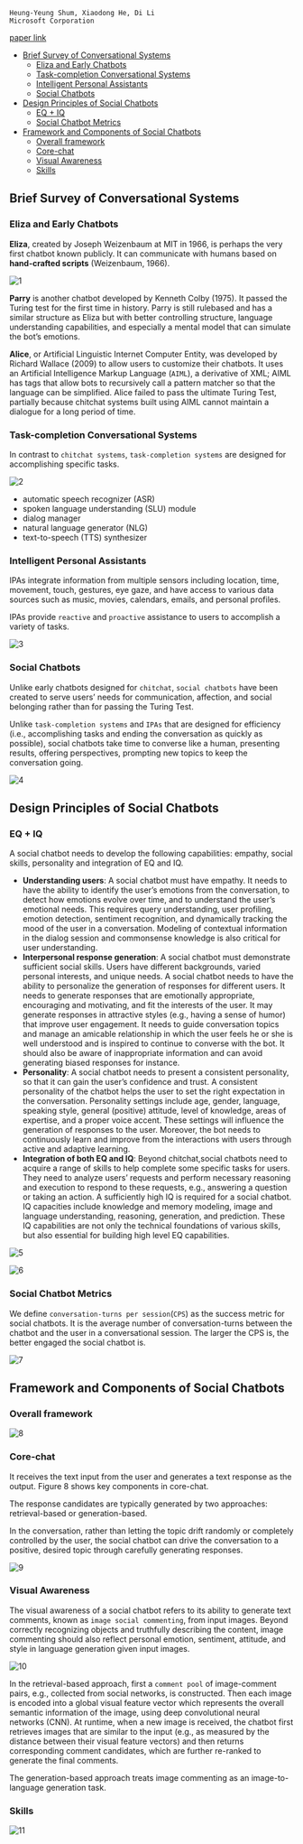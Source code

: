     Heung-Yeung Shum, Xiaodong He, Di Li
    Microsoft Corporation

[paper link](http://note.youdao.com/noteshare?id=3e5d87bd4366d644c813e3553c15ef82&sub=aab0636e12e0543ecfaa7e970189f82c)

- [Brief Survey of Conversational Systems](#brief-survey-of-conversational-systems)
  - [Eliza and Early Chatbots](#eliza-and-early-chatbots)
  - [Task-completion Conversational Systems](#task-completion-conversational-systems)
  - [Intelligent Personal Assistants](#intelligent-personal-assistants)
  - [Social Chatbots](#social-chatbots)
- [Design Principles of Social Chatbots](#design-principles-of-social-chatbots)
  - [EQ + IQ](#eq--iq)
  - [Social Chatbot Metrics](#social-chatbot-metrics)
- [Framework and Components of Social Chatbots](#framework-and-components-of-social-chatbots)
  - [Overall framework](#overall-framework)
  - [Core-chat](#core-chat)
  - [Visual Awareness](#visual-awareness)
  - [Skills](#skills)

## Brief Survey of Conversational Systems
### Eliza and Early Chatbots
**Eliza**, created by Joseph Weizenbaum at MIT in 1966, is perhaps the very first chatbot known publicly. It can communicate with humans based on **hand-crafted scripts** (Weizenbaum, 1966).

![1](From-Eliza-to-XiaoIce1.png)

**Parry** is another chatbot developed by Kenneth Colby (1975). It passed the Turing test for the first time in history. Parry is still rulebased and has a similar structure as Eliza but with better controlling structure, language
understanding capabilities, and especially a mental model that can simulate the bot’s emotions.

**Alice**, or Artificial Linguistic Internet Computer Entity, was developed by Richard Wallace (2009) to allow users to customize their chatbots. It uses an Artificial Intelligence Markup Language (`AIML`), a derivative of XML; AIML has tags that allow bots to recursively call a pattern matcher so that the language can be simplified. Alice failed to pass the ultimate Turing Test, partially because chitchat systems built using AIML cannot maintain a dialogue for a long period of time.

### Task-completion Conversational Systems
In contrast to `chitchat systems`, `task-completion systems` are designed for accomplishing specific tasks.

![2](From-Eliza-to-XiaoIce2.png)

- automatic speech recognizer (ASR)
- spoken language understanding (SLU) module
- dialog manager
- natural language generator (NLG)
- text-to-speech (TTS) synthesizer

### Intelligent Personal Assistants
IPAs integrate information from multiple sensors including location, time,
movement, touch, gestures, eye gaze, and have access to various data sources such as music, movies, calendars, emails, and personal profiles.

IPAs provide `reactive` and `proactive` assistance to users to accomplish a variety of tasks.

![3](From-Eliza-to-XiaoIce3.png)

### Social Chatbots
Unlike early chatbots designed for `chitchat`, `social chatbots` have been created to serve users’ needs for communication, affection, and social belonging rather than for passing the Turing Test.

Unlike `task-completion systems` and `IPAs` that are designed for efficiency (i.e., accomplishing tasks and ending the conversation as quickly as possible), social chatbots take time to converse like a human, presenting results, offering
perspectives, prompting new topics to keep the conversation going.

![4](From-Eliza-to-XiaoIce4.png)

## Design Principles of Social Chatbots
### EQ + IQ
A social chatbot needs to develop the following capabilities: empathy, social skills, personality and integration of EQ and IQ.

- **Understanding users**: A social chatbot must have empathy. It needs to have the ability to identify the user’s emotions from the conversation, to detect how emotions evolve over time, and to understand the user’s emotional needs. This
requires query understanding, user profiling, emotion detection, sentiment recognition, and dynamically tracking the mood of the user in a conversation. Modeling of contextual information in the dialog session and commonsense knowledge is also critical for user understanding.
- **Interpersonal response generation**: A social chatbot must demonstrate sufficient social skills. Users have different backgrounds, varied personal interests, and unique needs. A social chatbot needs to have the ability to personalize the generation of responses for different users. It needs to generate responses that are emotionally appropriate, encouraging and motivating, and fit
the interests of the user. It may generate responses in attractive styles (e.g., having a sense of humor) that improve user engagement. It needs to guide conversation topics and manage an amicable relationship in which the user feels
he or she is well understood and is inspired to continue to converse with the bot. It should also be aware of inappropriate information and can avoid generating biased responses for instance.
- **Personality**: A social chatbot needs to present a consistent personality, so that it can gain the user’s confidence and trust. A consistent personality of the chatbot helps the user to set the right expectation in the conversation. Personality settings include age, gender, language, speaking style, general (positive) attitude, level of knowledge, areas of expertise, and a proper voice
accent. These settings will influence the generation of responses to the user. Moreover, the bot needs to continuously learn and improve from the interactions with users through active and adaptive learning.
- **Integration of both EQ and IQ**: Beyond chitchat,social chatbots need to acquire a range of skills to help complete some specific tasks for users. They need to analyze users’ requests and perform necessary reasoning and execution to respond to these requests, e.g., answering a question or taking an action. A sufficiently high IQ is required for a social chatbot. IQ capacities include knowledge and memory modeling, image and language understanding, reasoning,
generation, and prediction. These IQ capabilities are not only the technical foundations of various skills, but also essential for building high level EQ capabilities.

![5](From-Eliza-to-XiaoIce5.png)

![6](From-Eliza-to-XiaoIce6.png)

### Social Chatbot Metrics
We define `conversation-turns per session`(`CPS`) as the success metric for social chatbots. It is the average number of conversation-turns between the chatbot and the user in a conversational session. The larger the CPS is, the better engaged the social chatbot is.

![7](From-Eliza-to-XiaoIce7.png)

## Framework and Components of Social Chatbots
### Overall framework
![8](From-Eliza-to-XiaoIce8.png)

### Core-chat
It receives the text input from the user and generates a text response as the output. Figure 8 shows key components in core-chat.

The response candidates are typically generated by two approaches: retrieval-based or generation-based.

In the conversation, rather than letting the topic drift randomly or completely controlled by the user, the social chatbot can drive the conversation to a positive, desired topic through carefully generating responses.

![9](From-Eliza-to-XiaoIce9.png)

### Visual Awareness
The visual awareness of a social chatbot refers to its ability to generate text comments, known as `image social commenting`, from input images. Beyond correctly recognizing objects and truthfully describing the content, image commenting should
also reflect personal emotion, sentiment, attitude, and style in language generation given input images.

![10](From-Eliza-to-XiaoIce10.png)

In the retrieval-based approach, first a `comment pool` of image-comment pairs, e.g., collected from social networks, is constructed. Then each image is encoded into a global visual feature vector which represents the overall semantic information of the image, using deep convolutional neural networks (CNN). At runtime, when a new image is received, the chatbot first retrieves images that are similar to the input (e.g., as measured by the distance between their visual feature vectors) and then returns corresponding comment candidates, which are further re-ranked to generate the final comments.

The generation-based approach treats image commenting as an image-to-language generation task.

### Skills
![11](From-Eliza-to-XiaoIce11.png)